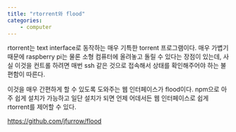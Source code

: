 ```yaml
---
title: "rtorrent와 flood"
categories:
    - computer
---
```


rtorrent는 text interface로 동작하는 매우 기특한 torrent 프로그램이다. 매우 가볍기 때문에 raspberry pi는 물론 소형 컴퓨터에 올려놓고 돌릴 수 있다는 장점이 있는데, 사실 이것을 컨트롤 하려면 매번 ssh 같은 것으로 접속해서 상태를 확인해주어야 하는 불편함이 따른다.

이것을 매우 간편하게 할 수 있도록 도와주는 웹 인터페이스가 flood이다. npm으로 아주 쉽게 설치가 가능하고 일단 설치가 되면 언제 어데서든 웹 인터페이스로 쉽게 rtorrent를 제어할 수 있다. 

https://github.com/jfurrow/flood

